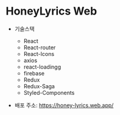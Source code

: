 # HoneyLyrics Web

- 기술스택
  - React
  - React-router
  - React-Icons
  - axios
  - react-loadingg
  - firebase
  - Redux
  - Redux-Saga
  - Styled-Components

- 배포 주소: https://honey-lyrics.web.app/
